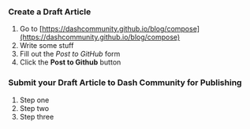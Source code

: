 ### Create a Draft Article

1. Go to [https://dashcommunity.github.io/blog/compose](https://dashcommunity.github.io/blog/compose)
2. Write some stuff
3. Fill out the _Post to GitHub_ form
4. Click the **Post to Github** button

### Submit your Draft Article to Dash Community for Publishing

1. Step one
2. Step two
3. Step three
